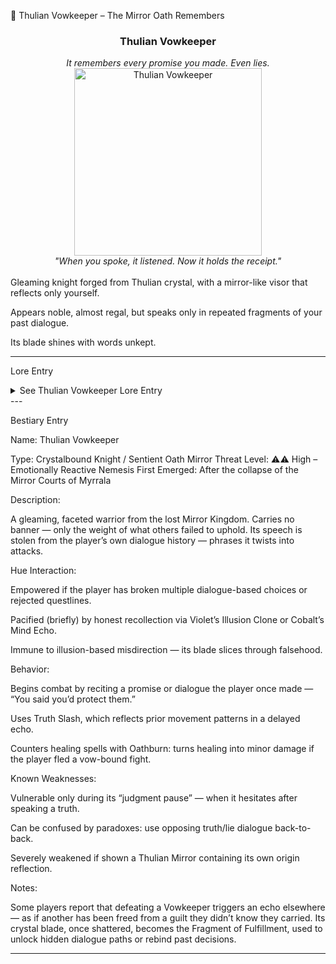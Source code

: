 💠 Thulian Vowkeeper – The Mirror Oath Remembers

<div align="center">
  <h3>Thulian Vowkeeper</h3>  
  <i>It remembers every promise you made. Even lies.</i><br>  
  <img src="../../assets/monsters/thulian-vowkeeper.png" alt="Thulian Vowkeeper" width="300"><br>  
  <i>"When you spoke, it listened. Now it holds the receipt."</i><br><br>  
</div>Gleaming knight forged from Thulian crystal, with a mirror-like visor that reflects only yourself.

Appears noble, almost regal, but speaks only in repeated fragments of your past dialogue.

Its blade shines with words unkept.



---

Lore Entry

<details><summary>See Thulian Vowkeeper Lore Entry</summary>Lore Entry: From the Vault of the Thulian Emissary

> “It is not justice. It is memory polished until it cuts.”



> The Vowkeepers were once truth-bound protectors of the Mirror Courts — warriors who could not lie, and who punished those who did.
When the Bloom fractured, so too did their clarity. Their mirrors no longer reflect truth — only promises made and broken.



> They appear where lies fester or where promises die — even small ones. Especially small ones.



> If you told someone you'd return and didn’t… if you said “I’ll protect you,” and failed… it remembers.



> And it will finish the sentence with a blade.



> — Thulian Emissary, “On the Nature of Promised Things”



</details>
---

Bestiary Entry

Name:	Thulian Vowkeeper

Type:	Crystalbound Knight / Sentient Oath Mirror
Threat Level:	⚠️⚠️ High – Emotionally Reactive Nemesis
First Emerged:	After the collapse of the Mirror Courts of Myrrala


Description:

A gleaming, faceted warrior from the lost Mirror Kingdom. Carries no banner — only the weight of what others failed to uphold.
Its speech is stolen from the player’s own dialogue history — phrases it twists into attacks.

Hue Interaction:

Empowered if the player has broken multiple dialogue-based choices or rejected questlines.

Pacified (briefly) by honest recollection via Violet’s Illusion Clone or Cobalt’s Mind Echo.

Immune to illusion-based misdirection — its blade slices through falsehood.


Behavior:

Begins combat by reciting a promise or dialogue the player once made — “You said you’d protect them.”

Uses Truth Slash, which reflects prior movement patterns in a delayed echo.

Counters healing spells with Oathburn: turns healing into minor damage if the player fled a vow-bound fight.


Known Weaknesses:

Vulnerable only during its “judgment pause” — when it hesitates after speaking a truth.

Can be confused by paradoxes: use opposing truth/lie dialogue back-to-back.

Severely weakened if shown a Thulian Mirror containing its own origin reflection.


Notes:

Some players report that defeating a Vowkeeper triggers an echo elsewhere — as if another has been freed from a guilt they didn’t know they carried.
Its crystal blade, once shattered, becomes the Fragment of Fulfillment, used to unlock hidden dialogue paths or rebind past decisions.


---


